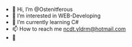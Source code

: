- 👋 Hi, I’m @Ostenitferous
- 👀 I’m interested in WEB-Developing
- 🌱 I’m currently learning C#
- 📫 How to reach me ncdt.yldrm@hotmail.com
- 💞️

<!---
Ostenitferous/Ostenitferous is a ✨ special ✨ repository because its `README.md` (this file) appears on your GitHub profile.
You can click the Preview link to take a look at your changes.
--->
